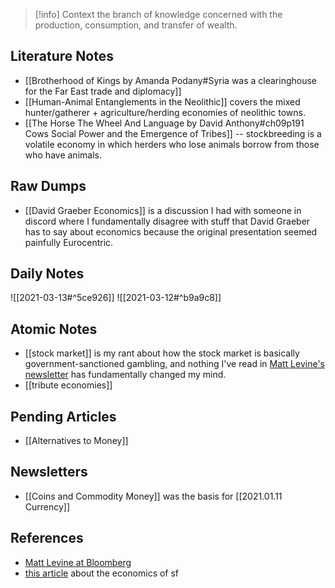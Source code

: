 
> [!info] Context
> the branch of knowledge concerned with the production, consumption, and transfer of wealth.

## Literature Notes
- [[Brotherhood of Kings by Amanda Podany#Syria was a clearinghouse for the Far East trade and diplomacy]]
- [[Human-Animal Entanglements in the Neolithic]] covers the mixed hunter/gatherer + agriculture/herding economies of neolithic towns. 
- [[The Horse The Wheel And Language by David Anthony#ch09p191 Cows Social Power and the Emergence of Tribes]] -- stockbreeding is a volatile economy in which herders who lose animals borrow from those who have animals. 
## Raw Dumps
- [[David Graeber Economics]] is a discussion I had with someone in discord where I fundamentally disagree with stuff that David Graeber has to say about economics because the original presentation seemed painfully Eurocentric. 

## Daily Notes
![[2021-03-13#^5ce926]] ![[2021-03-12#^b9a9c8]]

## Atomic Notes
- [[stock market]] is my rant about how the stock market is basically government-sanctioned gambling, and nothing I've read in [Matt Levine's newsletter](https://www.bloomberg.com/opinion/authors/ARbTQlRLRjE/matthew-s-levine) has fundamentally changed my mind. 
- [[tribute economies]]

## Pending Articles
- [[Alternatives to Money]] 

## Newsletters
- [[Coins and Commodity Money]] was the basis for [[2021.01.11 Currency]]

## References
- [Matt Levine at Bloomberg](https://www.bloomberg.com/opinion/authors/ARbTQlRLRjE/matthew-s-levine)
- [this article](https://medium.com/adjacent-possible/the-economics-of-science-fiction-c8a3b7fd21a5) about the economics of sf
